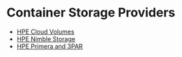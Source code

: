 # Container Storage Providers

* [HPE Cloud Volumes](hpe_cloud_volumes/index.md)
* [HPE Nimble Storage](hpe_nimble_storage/index.md)
* [HPE Primera and 3PAR](hpe_3par_primera/index.md)
